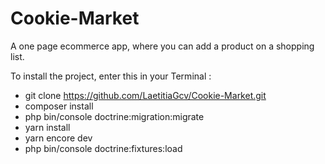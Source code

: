 # Cookie-Market

A one page ecommerce app, where you can add a product on a shopping list.



To install the project, enter this in your Terminal :

- git clone https://github.com/LaetitiaGcv/Cookie-Market.git
- composer install
- php bin/console doctrine:migration:migrate
- yarn install
- yarn encore dev
- php bin/console doctrine:fixtures:load
